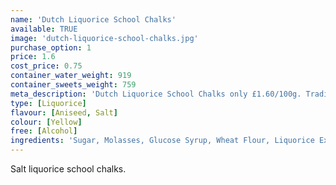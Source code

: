 ```yaml
---
name: 'Dutch Liquorice School Chalks'
available: TRUE
image: 'dutch-liquorice-school-chalks.jpg'
purchase_option: 1
price: 1.6
cost_price: 0.75
container_water_weight: 919
container_sweets_weight: 759
meta_description: 'Dutch Liquorice School Chalks only £1.60/100g. Traditional sweets and more at Humbugs Confectionery  Store. Specialists in satisfying your sweet tooth!'
type: [Liquorice]
flavour: [Aniseed, Salt]
colour: [Yellow]
free: [Alcohol]
ingredients: 'Sugar, Molasses, Glucose Syrup, Wheat Flour, Liquorice Extract, Coco Fat, Ammonium Chloride, Stabiliser (E420), Vegetable Oil, Gelatine, Glazing Agent (E904), Colours (E171), Flavours. Contains Gluten.'
---
```

Salt liquorice school chalks.